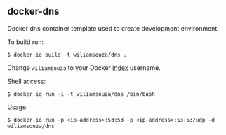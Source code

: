 docker-dns
----------

Docker dns container template used to create development environment.

To build run:

```
$ docker.io build -t wiliamsouza/dns .
```

Change `wiliamsouza` to your Docker
[index](https://index.docker.io/u/wiliamsouza/) username.

Shell access:

```
$ docker.io run -i -t wiliamsouza/dns /bin/bash
```

Usage:

```
$ docker.io run -p <ip-address>:53:53 -p <ip-address>:53:53/udp -d wiliamsouza/dns
```
